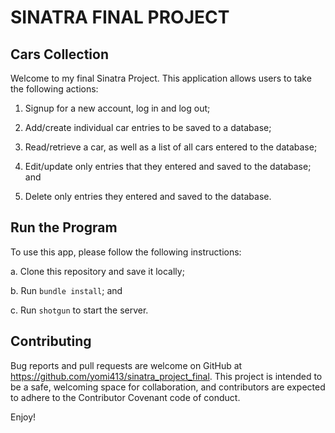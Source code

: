 # SINATRA FINAL PROJECT

## Cars Collection

Welcome to my final Sinatra Project. This application allows users to take the following actions:

  1. Signup for a new account, log in and log out;

  2. Add/create individual car entries to be saved to a database;

  3. Read/retrieve a car, as well as a list of all cars entered to the database;

  4. Edit/update only entries that they entered and saved to the database; and

  5. Delete only entries they entered and saved to the database.


## Run the Program

To use this app, please follow the following instructions:

  a. Clone this repository and save it locally;

  b. Run `bundle install`; and

  c. Run `shotgun` to start the server.


## Contributing 

Bug reports and pull requests are welcome on GitHub at https://github.com/yomi413/sinatra_project_final. This project is intended to be a safe, welcoming space for collaboration, and contributors are expected to adhere to the Contributor Covenant code of conduct.

Enjoy!